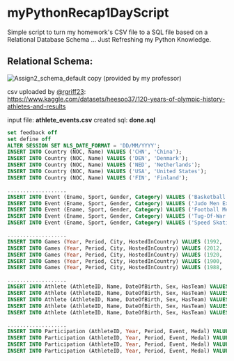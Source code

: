 # myPythonRecap1DayScript
Simple script to turn my homework's CSV file to a SQL file based on a Relational Database Schema ... Just Refreshing my Python Knowledge.

## Relational Schema:
![Assign2_schema_default copy](https://github.com/EvanLei-git/myPythonRecap1DayScript/assets/71707767/7308f3bb-ca3c-4695-993d-87d821edf7b3)
(provided by my professor)

csv uploaded by [@rgriff23](https://github.com/rgriff23): https://www.kaggle.com/datasets/heesoo37/120-years-of-olympic-history-athletes-and-results

input file: **athlete_events.csv**
created sql: **done.sql**

```sql
set feedback off
set define off
ALTER SESSION SET NLS_DATE_FORMAT = 'DD/MM/YYYY';
INSERT INTO Country (NOC, Name) VALUES ('CHN', 'China');
INSERT INTO Country (NOC, Name) VALUES ('DEN', 'Denmark');
INSERT INTO Country (NOC, Name) VALUES ('NED', 'Netherlands');
INSERT INTO Country (NOC, Name) VALUES ('USA', 'United States');
INSERT INTO Country (NOC, Name) VALUES ('FIN', 'Finland');

...................
INSERT INTO Event (Ename, Sport, Gender, Category) VALUES ('Basketball Men Basketball', 'Basketball', 'Men', 'Basketball');
INSERT INTO Event (Ename, Sport, Gender, Category) VALUES ('Judo Men Extra-Lightweight', 'Judo', 'Men', 'Extra-Lightweight');
INSERT INTO Event (Ename, Sport, Gender, Category) VALUES ('Football Men Football', 'Football', 'Men', 'Football');
INSERT INTO Event (Ename, Sport, Gender, Category) VALUES ('Tug-Of-War Men Tug-Of-War', 'Tug-Of-War', 'Men', 'Tug-Of-War');
INSERT INTO Event (Ename, Sport, Gender, Category) VALUES ('Speed Skating Women 500 metres', 'Speed Skating', 'Women', '500 metres');

...................
INSERT INTO Games (Year, Period, City, HostedInCountry) VALUES (1992, 'Summer', 'Barcelona', 'ESP');
INSERT INTO Games (Year, Period, City, HostedInCountry) VALUES (2012, 'Summer', 'London', 'GBR');
INSERT INTO Games (Year, Period, City, HostedInCountry) VALUES (1920, 'Summer', 'Antwerpen', 'BEL');
INSERT INTO Games (Year, Period, City, HostedInCountry) VALUES (1900, 'Summer', 'Paris', 'FRA');
INSERT INTO Games (Year, Period, City, HostedInCountry) VALUES (1988, 'Winter', 'Calgary', 'CAN');

...................
INSERT INTO Athlete (AthleteID, Name, DateOfBirth, Sex, HasTeam) VALUES (1, 'A Dijiang', '06-09-1968', 'M', 'CHN');
INSERT INTO Athlete (AthleteID, Name, DateOfBirth, Sex, HasTeam) VALUES (2, 'A Lamusi', '14-05-1989', 'M', 'CHN');
INSERT INTO Athlete (AthleteID, Name, DateOfBirth, Sex, HasTeam) VALUES (3, 'Gunnar Nielsen Aaby', '17-07-1896', 'M', 'DEN');
INSERT INTO Athlete (AthleteID, Name, DateOfBirth, Sex, HasTeam) VALUES (4, 'Edgar Lindenau Aabye', '25-10-1866', 'M', 'DEN');
INSERT INTO Athlete (AthleteID, Name, DateOfBirth, Sex, HasTeam) VALUES (5, 'Christine Jacoba Aaftink', '22-01-1967', 'F', 'NED');

...................
INSERT INTO Participation (AthleteID, Year, Period, Event, Medal) VALUES (1, 1992, 'Summer', 'Basketball Men Basketball', 'NA');
INSERT INTO Participation (AthleteID, Year, Period, Event, Medal) VALUES (2, 2012, 'Summer', 'Judo Men Extra-Lightweight', 'NA');
INSERT INTO Participation (AthleteID, Year, Period, Event, Medal) VALUES (3, 1920, 'Summer', 'Football Men Football', 'NA');
INSERT INTO Participation (AthleteID, Year, Period, Event, Medal) VALUES (4, 1900, 'Summer', 'Tug-Of-War Men Tug-Of-War', 'Gold');

```
